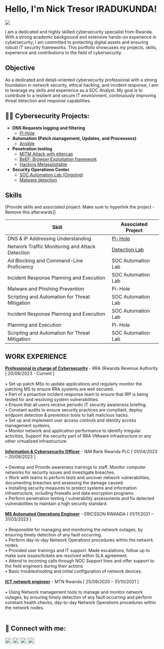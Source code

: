  <h1>Hello, I'm Nick Tresor IRADUKUNDA! </h1>

<a href="https://www.linkedin.com/in/nick-trésor-iradukunda-3163901b7/"><img src="https://img.shields.io/badge/-LinkedIn-0072b1?&style=for-the-badge&logo=linkedin&logoColor=white"/></a>


I am a dedicated and highly skilled cybersecurity specialist from Rwanda. With a strong academic background and extensive hands-on experience in cybersecurity, I am committed to protecting digital assets and ensuring robust IT security frameworks. This portfolio showcases my projects, skills, experience and contributions to the field of cybersecurity.

## Objective

As a dedicated and detail-oriented cybersecurity professional with a strong foundation in network security, ethical hacking, and incident response, I aim to leverage my skills and experience as a SOC Analyst. My goal is to contribute to a resilient and secure IT environment, continuously improving threat detection and response capabilities.

<h2>👨‍💻 Cybersecurity Projects:</h2>

- <b>DNS Requests logging and filtering</b>
  - [Pi-Hole](https://github.com/twist-code/Pi-Hole/blob/main/README.md)
- <b>Automation (Patch management, Updates, and Processess)</b>
  - [Ansible](https://github.com/twist-code/ansible/blob/main/README.md) 
- <b>Penetration testing</b>
  - [MITM Attack with ettercap](https://github.com/twist-code/Ettercap/blob/main/README.md)
  - [BeEF: Browser Exploitation framework](https://github.com/twist-code/BeEF-Browser-Exploitation-framework/blob/main/README.md)
  - [Hacking Metasploitable](https://github.com/twist-code/Metasploitable/edit/main/README.md)
- <b>Security Operations Center</b>
  - [SOC Automation Lab (Ongoing)](https://github.com/joshmadakor1/EncrypterPOC)
  - [Malware detection](https://github.com/joshmadakor1/DecrypterPOC)

## Skills
[Provide skills and associated project. Make sure to hyperlink the project - Remove this afterwards]]

| Skill                                         | Associated Project         |
|-----------------------------------------------|----------------------------|
| DNS & IP Addressing Understanding      | <a href="https://github.com/twist-code/Pi-Hole/blob/main/README.md">Pi-Hole</a>|
| Network Traffic Monitoring and Attack Detection | <a href="https://google.com">Detection Lab</a>|
| Ad Blocking and Command-Line Proficiency         | SOC Automation Lab|
| Incident Response Planning and Execution      | SOC Automation Lab|
| Malware and Phishing Prevention                 | Pi-Hole|
| Scripting and Automation for Threat Mitigation | SOC Automation Lab|
| Incident Response Planning and Execution      | SOC Automation Lab|
| Planning and Execution                 | Pi-Hole|
| Scripting and Automation for Threat Mitigation | SOC Automation Lab|

## WORK EXPERIENCE
<b><u>Professional in charge of Cybersecurity</u></b> - RRA (Rwanda Revenue Authority [ 20/08/2023 - Current ]<br> <br>
• Set up patch MSs to update applications and regularly monitor the patching MS to ensure RRA systems are well secured. <br>
• Part of a proactive incident response team to ensure that IRP is being tested for and resolving system vulnerabilities. <br>
• Ensure that all users receive periodic IT security awareness briefing. <br>
• Constant audits to ensure security practices are compliant, deploy endpoint detection & prevention tools to halt malicious hacks. <br>
• Set up and implement user access controls and identity access management systems, <br>
• Monitor network and application performance to identify irregular activities, Support the security part of RRA VMware infrastructure or any other virtualized infrastructure. <br><br>
<b><u>Information & Cybersecurity Officer</u></b> -
I&M Bank Rwanda PLC [ 01/04/2023 – 20/08/2023 ]<br><br>
• Develop and Provide awareness trainings to staff. Monitor computer networks for security issues and investigate breaches.<br>
• Work with teams to perform tests and uncover network vulnerabilities, documenting breaches and assessing the damage caused.<br>
• Installing security measures to protect systems and information infrastructure, including firewalls and data encryption programs.<br>
• Perform penetration testing / vulnerability assessments and fix detected vulnerabilities to maintain a high security standard.<br><br>
<b><u>MS Automated Operations Engineer</u></b> - ERICSSON RWANDA [ 01/11/2021 – 31/03/2023 ]<br><br>
• Responsible for managing and monitoring the network outages, by ensuring timely detection of any fault occurring.<br>
• Perform day-to-day Network Operations procedures within the network nodes. <br>
• Provided user trainings and IT support. Made escalations, follow up to make sure issues/tickets are resolved within SLA agreement. <br>
• Attend to incoming calls through NOC Support lines and offer support to the field engineers during their actions <br>
• Basic troubleshooting and initial configuration of network devices. <br><br>
<b><u>ICT network engineer</u></b> - MTN Rwanda [ 25/09/2020 – 31/10/2021 ] <br><br>
• Using Network management tools to manage and monitor network outages, by ensuring timely detection of any fault
occurring and perform constant health checks, day-to-day Network Operations procedures within the network nodes.<br><br>

<h2> 🤳 Connect with me:</h2>

[<img align="left" alt="JoshMadakor | YouTube" width="22px" src="https://cdn.jsdelivr.net/npm/simple-icons@v3/icons/youtube.svg" />][youtube]
[<img align="left" alt="JoshMadakor | Twitter" width="22px" src="https://cdn.jsdelivr.net/npm/simple-icons@v3/icons/twitter.svg" />][twitter]
[<img align="left" alt="JoshMadakor | LinkedIn" width="22px" src="https://cdn.jsdelivr.net/npm/simple-icons@v3/icons/linkedin.svg" />][linkedin]
[<img align="left" alt="JoshMadakor | Instagram" width="22px" src="https://cdn.jsdelivr.net/npm/simple-icons@v3/icons/instagram.svg" />][instagram]

[twitter]: https://twitter.com/joshmadakor
[youtube]: https://www.youtube.com/c/joshmadakor
[instagram]: https://www.instagram.com/joshmadakor/
[linkedin]: https://linkedin.com/in/joshmadakor

<!--
**joshmadakor1/joshmadakor1** is a ✨ _special_ ✨ repository because its `README.md` (this file) appears on your GitHub profile.

Here are some ideas to get you started:

- 🔭 I’m currently working on ...
- 🌱 I’m currently learning ...
- 👯 I’m looking to collaborate on ...
- 🤔 I’m looking for help with ...
- 💬 Ask me about ...
- 📫 How to reach me: ...
- 😄 Pronouns: ...
- ⚡ Fun fact: ...
-->
